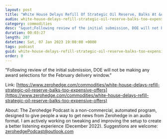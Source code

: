 ```yaml
---
layout: post
title: "White House Delays Refill Of Strategic Oil Reserve, Balks At &quot;Too Expensive&quot; Offers"
audio: white-house-delays-refill-strategic-oil-reserve-balks-too-expensive-offers-0
category: commodities
desc: "&quot;Following review of the initial submission, DOE will not be making any award selections for the February delivery window.&quot;"
duration: 00:03:27
length: 207
datetime: Sat, 07 Jan 2023 19:00:00 +0000
tags: podcast
guid: white-house-delays-refill-strategic-oil-reserve-balks-too-expensive-offers-0
order: 0
---
```

&quot;Following review of the initial submission, DOE will not be making any award selections for the February delivery window.&quot;

Link: [https://www.zerohedge.com/commodities/white-house-delays-refill-strategic-oil-reserve-balks-too-expensive-offers](https://www.zerohedge.com/commodities/white-house-delays-refill-strategic-oil-reserve-balks-too-expensive-offers)

About: The Zerohedge Podcast is a non-commercial, automated program, designed to give people a way to get news from Zerohedge in an audio format.  I am actively working on tweaking and improving the setup to create a better listening experience (December 2022).  Suggestions are welcome: [zerohedgePodcast@outlook.com](mailto:zerohedgePodcast@outlook.com)